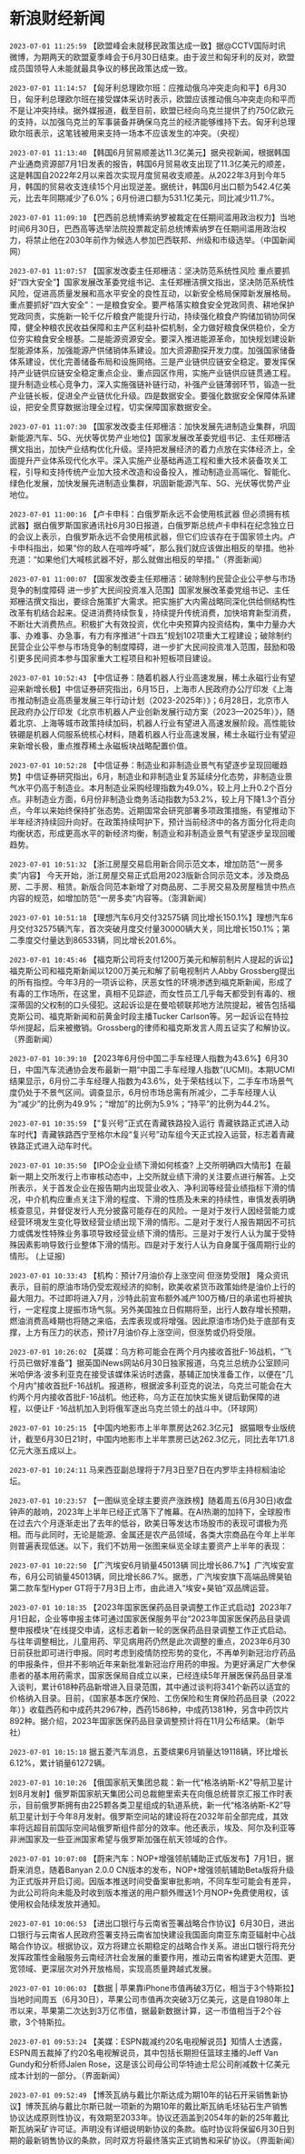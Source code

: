 # 新浪财经新闻
`2023-07-01 11:25:59` 【欧盟峰会未就移民政策达成一致】据@CCTV国际时讯 微博，为期两天的欧盟夏季峰会于6月30日结束。由于波兰和匈牙利的反对，欧盟成员国领导人未能就最具争议的移民政策达成一致。

`2023-07-01 11:14:57` 【匈牙利总理欧尔班：应推动俄乌冲突走向和平】6月30日，匈牙利总理欧尔班在接受媒体采访时表示，欧盟应该推动俄乌冲突走向和平而不是让冲突持续。据外媒报道，截至目前，欧盟已经向乌克兰提供了约750亿欧元的支持，以加强乌克兰的军事装备并确保乌克兰的经济能够维持下去。匈牙利总理欧尔班表示，这笔钱被用来支持一场本不应该发生的冲突。（央视）

`2023-07-01 11:13:40` 【韩国6月贸易顺差达11.3亿美元】据央视新闻，根据韩国产业通商资源部7月1日发表的报告，韩国6月贸易收支出现了11.3亿美元的顺差，这是韩国自2022年2月以来首次实现月度贸易收支顺差。从2022年3月到今年5月，韩国的贸易收支连续15个月出现逆差。据统计，韩国6月出口额为542.4亿美元，比去年同期减少了6.0%；6月份进口额为531.1亿美元，同比减少11.7%。

`2023-07-01 11:09:10` 【巴西前总统博索纳罗被裁定在任期间滥用政治权力】当地时间6月30日，巴西高等选举法院投票裁定前总统博索纳罗在任期间滥用政治权力，将禁止他在2030年前作为候选人参加巴西联邦、州级和市级选举。（中国新闻网）

`2023-07-01 11:07:57` 【国家发改委主任郑栅洁：坚决防范系统性风险 重点要抓好“四大安全”】国家发展改革委党组书记、主任郑栅洁撰文指出，坚决防范系统性风险，促进高质量发展和高水平安全的良性互动，以新安全格局保障新发展格局。重点要抓好“四大安全”：一是粮食安全。要严格落实粮食安全党政同责、耕地保护党政同责，实施新一轮千亿斤粮食产能提升行动，持续强化粮食产购储加销协同保障，健全种粮农民收益保障和主产区利益补偿机制，全力做好粮食保供稳价，全方位夯实粮食安全根基。二是能源资源安全。要深入推进能源革命，加快规划建设新型能源体系，加强能源产供储销体系建设。加大资源勘探开发力度。加强国家储备体系建设，优化完善储备布局和设施网络。三是产业链供应链安全稳定。要发挥保持产业链供应链安全稳定重点企业、重点园区作用，实施产业链供应链贯通工程。提升制造业核心竞争力，深入实施强链补链行动，补强产业链薄弱环节，锻造一批产业链长板，促进全产业链优化升级。四是数据安全。要强化数据安全保障体系建设，把安全贯穿数据治理全过程，切实保障国家数据安全。

`2023-07-01 11:07:30` 【国家发改委主任郑栅洁：加快发展先进制造业集群，巩固新能源汽车、5G、光伏等优势产业地位】国家发展改革委党组书记、主任郑栅洁撰文指出，加快产业结构优化升级。坚持把发展经济的着力点放在实体经济上，全面提升产业体系现代化水平。深入实施产业基础再造工程和重大技术装备攻关工程，引导和支持传统产业加大技术改造和设备投入，推动制造业高端化、智能化、绿色化发展，加快发展先进制造业集群，巩固新能源汽车、5G、光伏等优势产业地位。

`2023-07-01 11:00:16` 【卢卡申科：白俄罗斯永远不会使用核武器 但必须拥有核武器】据白俄罗斯国家通讯社6月30日报道，白俄罗斯总统卢卡申科在纪念独立日的会议上表示，白俄罗斯永远不会使用核武器，但它们应该存在于国家领土内。卢卡申科指出，如果“你的敌人在喧哗呼喊”，那么我们就应该做出相反的举措。他补充道：“如果他们大喊核武器不好，那么就做出相反的举措。”（界面新闻）

`2023-07-01 11:00:07` 【国家发改委主任郑栅洁：破除制约民营企业公平参与市场竞争的制度障碍 进一步扩大民间投资准入范围】国家发展改革委党组书记、主任郑栅洁撰文指出，要综合施策扩大需求。把实施扩大内需战略同深化供给侧结构性改革有机结合起来。促进消费持续恢复，持续提升传统消费，加快培育新型消费，不断壮大消费热点。积极扩大有效投资，优化中央预算内投资结构，集中力量办大事、办难事、办急事，有力有序推进“十四五”规划102项重大工程建设；破除制约民营企业公平参与市场竞争的制度障碍，进一步扩大民间投资准入范围，鼓励和吸引更多民间资本参与国家重大工程项目和补短板项目建设。

`2023-07-01 10:52:43` 【中信证券：随着机器人行业高速发展，稀土永磁行业有望迎来新增长极】中信证券研究指出，6月15日，上海市人民政府办公厅印发《上海市推动制造业高质量发展三年行动计划（2023-2025年）》；6月28日，北京市人民政府办公厅印发《北京市机器人产业创新发展行动方案（2023—2025年）》，随着北京、上海等城市政策持续加码，机器人行业有望进入高速发展阶段。高性能钕铁硼是机器人伺服系统核心材料，随着机器人行业高速发展，稀土永磁行业有望迎来新增长极，重点推荐稀土永磁板块战略配置价值。

`2023-07-01 10:52:28` 【中信证券：制造业和非制造业景气有望逐步呈现回暖趋势】中信证券研究指出，6月，制造业和非制造业复苏延续分化态势，非制造业景气水平仍高于制造业。本月制造业采购经理指数为49.0%，较上月上升0.2个百分点。非制造业方面，6月份非制造业商务活动指数为53.2%，较上月下降1.3个百分点，今年以来始终保持扩张态势。近期国常会研究部署多项政策措施，有望推动下半年经济持续回升向好。在政策持续呵护下，预计当前经济中的各方面分化将走向均衡状态，形成更高水平的新经济均衡，制造业和非制造业景气有望逐步呈现回暖趋势。

`2023-07-01 10:51:32` 【浙江房屋交易启用新合同示范文本，增加防范“一房多卖”内容】 今天开始，浙江房屋交易正式启用2023版新合同示范文本，涉及商品房、二手房、租赁。新版合同范本新增了对商品房、二手房交易及房屋租赁中热点内容的规范，如增加防范“一房多卖”内容等。（澎湃新闻）

`2023-07-01 10:51:18` 【理想汽车6月交付32575辆 同比增长150.1%】理想汽车6月交付32575辆汽车，首次突破月度交付量30000辆大关，同比增长150.1%；第二季度交付量达到86533辆，同比增长201.6%。

`2023-07-01 10:45:46` 【福克斯公司将支付1200万美元和解前制片人提起的诉讼】福克斯公司和福克斯新闻以1200万美元和解了前电视制片人Abby Grossberg提出的所有指控。今年3月的一项诉讼称，厌恶女性的环境渗透到福克斯新闻，形成了有毒的工作场所，在这里，真相不见踪迹，而女性员工几乎每天都受到有毒的、根深蒂固的父权制的口头侵犯。这起诉讼是在曼哈顿联邦地方法院提起，被告包括福克斯公司、福克斯新闻和前黄金时段主播Tucker Carlson等。另一起诉讼在特拉华州提起，后来被撤销。Grossberg的律师和福克斯发言人周五证实了和解协议。（界面新闻）

`2023-07-01 10:39:10` 【2023年6月份中国二手车经理人指数为43.6%】6月30日，中国汽车流通协会发布最新一期“中国二手车经理人指数”(UCMI)。本期UCMI结果显示，6月份二手车经理人指数为43.6%，处于荣枯线以下，二手车市场景气度仍处于不景气区间。调查显示，6月份市场总需有所减少，二手车经理人认为“减少”的比例为49.9%；“增加”的比例为5.9%；“持平”的比例为44.2%。

`2023-07-01 10:35:59` 【“复兴号”正式在青藏铁路投入运行 青藏铁路正式进入动车时代】青藏铁路西宁至格尔木段“复兴号”动车组今天正式投入运营，标志着青藏铁路正式进入动车时代。

`2023-07-01 10:35:50` 【IPO企业业绩下滑如何核查? 上交所明确四大情形】在最新一期上交所发行上市审核动态中，上交所就业绩下滑的关注要点进行解答。上交所表示，关于首发企业在报告期内出现营业收入、净利润等经营业绩指标下滑的情况，中介机构应重点关注下滑的程度、下滑的性质及未来的持续性，审慎发表明确核查意见，并督促发行人充分披露可能存在的风险。一是对于发行人因经营能力或经营环境发生变化导致经营业绩出现下滑的情形。二是对于发行人报告期因不可抗力或偶发性特殊业务事项导致经营业绩下滑的情形。三是对于发行人认为属于受特殊因素影响导致行业整体下滑的情形。四是对于发行人认为自身属于强周期行业的情形。 (上证报)

`2023-07-01 10:33:43` 【机构：预计7月油价存上涨空间 但涨势受限】 隆众资讯表示，目前的原油市场仍受宏观经济的抑制，欧美收紧货币政策始终是油价上行的最大阻力。不过即将进入7月，沙特此前宣布额外减产100万桶/日的承诺也将被执行，一定程度上提振市场气氛。另外美国独立日假期将至，出行人数存增长预期，燃油消费高峰期也将随之来临，去库表现或将增强。因此原油市场仍处于底部有支撑，上方有压力的状态，预计7月油价存上涨空间，但涨势或仍将受限。

`2023-07-01 10:26:02` 【英媒：乌方称可能会在两个月内接收首批F-16战机，“飞行员已做好准备”】据英国iNews网站6月30日独家报道，乌克兰总统办公室顾问米哈伊洛·波多利亚克在接受该媒体采访时透露，基辅正加快准备工作，以便在“几个月内”接收首批F-16战机。报道称，根据波多利亚克的说法，乌克兰可能会在大约两个月内接收首批F-16战机。他还称，乌方正在加快实施关键后勤保障的进程，以便让F -16战机加入到将俄军逐出乌克兰领土的战斗中。（环球网）

`2023-07-01 10:25:15` 【中国内地影市上半年票房达262.3亿元】 据猫眼专业版统计，截至6月30日21时，中国内地影市上半年票房已达262.3亿元，同比去年171.8亿元大涨五成以上。

`2023-07-01 10:24:11` 马来西亚副总理将于7月3日至7日在内罗毕主持棕榈油论坛。

`2023-07-01 10:23:57` 【一图纵览全球主要资产涨跌榜】随着周五(6月30日)收盘钟声的敲响，2023年上半年已经正式落下了帷幕。在AI热潮的加持下，全球股市在过去六个月逐渐走出了去年的低谷，欧美日等发达市场股市的表现可谓极为亮相。而与此同时，无论是能源、金属还是农产品领域，各类大宗商品在今年上半年则普遍表现低迷。以下，我们不妨用一张图来纵览全球主要资产上半年的表现：

`2023-07-01 10:22:50` 【广汽埃安6月销量45013辆 同比增长86.7%】广汽埃安宣布，6月公司销量45013辆，同比增长86.7%。据悉，广汽埃安旗下高端品牌昊铂第二款车型Hyper GT将于7月3日上市，由此进入“埃安+昊铂”双品牌运营。

`2023-07-01 10:18:35` 【2023年国家医保药品目录调整工作正式启动】2023年7月1日起，企业等申报主体可通过国家医保服务平台“2023年国家医保药品目录调整申报模块”在线提交申请，这标志着新一轮的医保药品目录调整工作正式启动。与往年调整相比，儿童用药、罕见病用药仍然是此次调整的重点，2023年6月30日前获批即可进行申报。同时考虑到疫情防控形势的变化，不再单列新冠治疗药品的申报条件，但并不影响近年来新批准新冠治疗用药的申报。为更好满足广大参保患者的基本用药需求，国家医保局自成立以来，已经连续5年开展医保药品目录准入谈判，累计618种药品新增进入目录范围，其中通过谈判将341个新药以适宜的价格纳入目录。目前，《国家基本医疗保险、工伤保险和生育保险药品目录（2022年）》收载西药和中成药共2967种，西药1586种，中成药1381种，另含中药饮片892种。据介绍，2023年国家医保药品目录调整预计将在11月公布结果。（新华社）

`2023-07-01 10:15:18` 据五菱汽车消息，五菱缤果6月销量达19118辆，环比增长6.12%，累计销量61272辆。

`2023-07-01 10:10:26` 【俄国家航天集团总裁：新一代“格洛纳斯-K2”导航卫星计划8月发射】俄罗斯国家航天集团公司总裁鲍里索夫在向俄总统普京汇报工作时表示，目前俄罗斯拥有由225颗各类卫星组成的轨道系统，新一代“格洛纳斯-K2”导航卫星计划于今年8月发射。俄罗斯空间站的建设将在2032年前全部完成，其效率将远超目前国际空间站俄罗斯组件部分的效率。他还表示，埃及、阿尔及利亚等非洲国家及一些亚洲国家希望与俄罗斯加强在航天领域的合作。

`2023-07-01 10:07:08` 【蔚来汽车：NOP+增强领航辅助正式版发布】7月1日，据蔚来消息，随着Banyan 2.0.0 CN版本的发布，NOP+增强领航辅助Beta版将升级为正式版并开启订阅。因版本推送时间受备案审批影响，不同车型可能会有差异，为此公司将向未能及时收到版本推送的用户额外赠送1个月NOP+免费使用权，该使用权会陆续发放并通知。

`2023-07-01 10:06:53` 【进出口银行与云南省签署战略合作协议】6月30日，进出口银行与云南省人民政府签署支持云南省加快建设我国面向南亚东南亚辐射中心战略合作协议。根据协议，双方将建立长期稳定的战略合作关系。进出口银行将充分发挥政策性金融服务云南经济社会发展的重要作用，推动云南省构建更大范围、更宽领域、更深层次对外开放格局，实现高质量跨越式发展。

`2023-07-01 10:06:03` 【数据 | 苹果靠iPhone市值再破3万亿，相当于3个特斯拉】当地时间周五（6月30日），苹果公司市值再次突破3万亿美元，这是自1980年上市以来，苹果第二次达到3万亿市值，据最新数据计算，这一市值相当于2个谷歌，3个特斯拉。

`2023-07-01 09:53:24` 【美媒：ESPN裁减约20名电视解说员】知情人士透露，ESPN周五裁掉了约20名电视解说员，其中包括长期担任篮球主播的Jeff Van Gundy和分析师Jalen Rose，这是该公司母公司华特迪士尼公司削减数十亿美元成本计划的一部分。（界面新闻）

`2023-07-01 09:52:49` 【博茨瓦纳与戴比尔斯达成为期10年的钻石开采销售新协议】博茨瓦纳与戴比尔斯已就一项新的为期10年的戴比斯瓦纳毛坯钻石生产销售协议达成原则性协议，有效期至2033年。协议还涵盖到2054年的新的25年戴比斯瓦纳采矿许可证。声明没有详细说明新协议的条款。临时协议将保留6月30日到期的最新销售协议的条款，同时双方将最终落实正式销售和采矿协议。（界面新闻）

